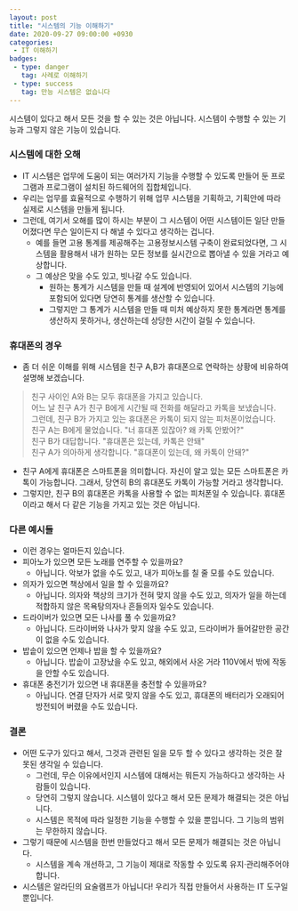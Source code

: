 ```yaml
---
layout: post
title: "시스템의 기능 이해하기"
date: 2020-09-27 09:00:00 +0930
categories: 
 - IT 이해하기
badges:
 - type: danger
   tag: 사례로 이해하기
 - type: success
   tag: 만능 시스템은 없습니다
---
```


시스템이 있다고 해서 모든 것을 할 수 있는 것은 아닙니다. 시스템이 수행할 수 있는 기능과 그렇지 않은 기능이 있습니다.

<!--more-->

### **시스템에 대한 오해**

- IT 시스템은 업무에 도움이 되는 여러가지 기능을 수행할 수 있도록 만들어 둔 프로그램과 프로그램이 설치된 하드웨어의 집합체입니다.
- 우리는 업무를 효율적으로 수행하기 위해 업무 시스템을 기획하고, 기획안에 따라 실제로 시스템을 만들게 됩니다.
- 그런데, 여기서 오해를 많이 하시는 부분이 그 시스템이 어떤 시스템이든 일단 만들어졌다면 무슨 일이든지 다 해낼 수 있다고 생각하는 겁니다.
  - 예를 들면 고용 통계를 제공해주는 고용정보시스템 구축이 완료되었다면, 그 시스템을 활용해서 내가 원하는 모든 정보를 실시간으로 뽑아낼 수 있을 거라고 예상합니다.
  - 그 예상은 맞을 수도 있고, 빗나갈 수도 있습니다. 
    - 원하는 통계가 시스템을 만들 때 설계에 반영되어 있어서 시스템의 기능에 포함되어 있다면 당연히 통계를 생산할 수 있습니다.
    - 그렇지만 그 통계가 시스템을 만들 때 미처 예상하지 못한 통계라면 통계를 생산하지 못하거나, 생산하는데 상당한 시간이 걸릴 수 있습니다.

### **휴대폰의 경우**

- 좀 더 쉬운 이해를 위해 시스템을 친구 A,B가 휴대폰으로 연락하는 상황에 비유하여 설명해 보겠습니다.

> 친구 사이인 A와 B는 모두 휴대폰을 가지고 있습니다.  
> 어느 날 친구 A가 친구 B에게 시간될 때 전화를 해달라고 카톡을 보냈습니다.  
> 그런데, 친구 B가 가지고 있는 휴대폰은 카톡이 되지 않는 피처폰이었습니다.  
> 친구 A는 B에게 물었습니다. "너 휴대폰 있잖아? 왜 카톡 안봤어?"  
> 친구 B가 대답합니다. "휴대폰은 있는데, 카톡은 안돼"  
> 친구 A가 의아하게 생각합니다. "휴대폰이 있는데, 왜 카톡이 안돼?"

- 친구 A에게 휴대폰은 스마트폰을 의미합니다. 자신이 알고 있는 모든 스마트폰은 카톡이 가능합니다. 그래서, 당연히 B의 휴대폰도 카톡이 가능할 거라고 생각합니다.
- 그렇지만, 친구 B의 휴대폰은 카톡을 사용할 수 없는 피처폰일 수 있습니다. 휴대폰이라고 해서 다 같은 기능을 가지고 있는 것은 아닙니다.

### **다른 예시들**

- 이런 경우는 얼마든지 있습니다.
- 피아노가 있으면 모든 노래를 연주할 수 있을까요?
  - 아닙니다. 악보가 없을 수도 있고, 내가 피아노를 칠 줄 모를 수도 있습니다.
- 의자가 있으면 책상에서 일을 할 수 있을까요?
  - 아닙니다. 의자와 책상의 크기가 전혀 맞지 않을 수도 있고, 의자가 일을 하는데 적합하지 않은 목욕탕의자나 흔들의자 일수도 있습니다.
- 드라이버가 있으면 모든 나사를 풀 수 있을까요?
  - 아닙니다. 드라이버와 나사가 맞지 않을 수도 있고, 드라이버가 들어갈만한 공간이 없을 수도 있습니다.
- 밥솥이 있으면 언제나 밥을 할 수 있을까요?
  - 아닙니다. 밥솥이 고장났을 수도 있고, 해외에서 사온 거라 110V에서 밖에 작동을 안할 수도 있습니다.
- 휴대폰 충전기가 있으면 내 휴대폰을 충전할 수 있을까요?
  - 아닙니다. 연결 단자가 서로 맞지 않을 수도 있고, 휴대폰의 배터리가 오래되어 방전되어 버렸을 수도 있습니다.

### **결론**

- 어떤 도구가 있다고 해서, 그것과 관련된 일을 모두 할 수 있다고 생각하는 것은 잘못된 생각일 수 있습니다.
  - 그런데, 무슨 이유에서인지 시스템에 대해서는 뭐든지 가능하다고 생각하는 사람들이 있습니다.
  - 당연히 그렇지 않습니다. 시스템이 있다고 해서 모든 문제가 해결되는 것은 아닙니다.
  - 시스템은 목적에 따라 일정한 기능을 수행할 수 있을 뿐입니다. 그 기능의 범위는 무한하지 않습니다.
- 그렇기 때문에 시스템을 한번 만들었다고 해서 모든 문제가 해결되는 것은 아닙니다.
  - 시스템을 계속 개선하고, 그 기능이 제대로 작동할 수 있도록 유지·관리해주어야 합니다.
- 시스템은 알라딘의 요술램프가 아닙니다! 우리가 직접 만들어서 사용하는 IT 도구일 뿐입니다.